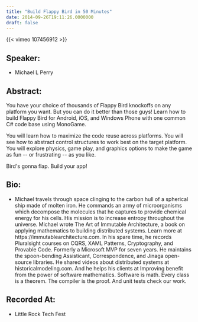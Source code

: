 ```yaml
---
title: "Build Flappy Bird in 50 Minutes"
date: 2014-09-26T19:11:26.0000000
draft: false
---
```


{{< vimeo 107456912 >}}

## Speaker:

 - Michael L Perry

## Abstract:

<p>You have your choice of thousands of Flappy Bird knockoffs on any platform you want. But you can do it better than those guys! Learn how to build Flappy Bird for Android, iOS, and Windows Phone with one common C# code base using MonoGame.</p>
<p>You will learn how to maximize the code reuse across platforms. You will see how to abstract control structures to work best on the target platform. You will explore physics, game play, and graphics options to make the game as fun -- or frustrating -- as you like.</p>
<p>Bird's gonna flap. Build your app!</p>

## Bio:

 - <p>Michael travels through space clinging to the carbon hull of a spherical ship made of molten iron. He commands an army of microorganisms which decompose the molecules that he captures to provide chemical energy for his cells. His mission is to increase entropy throughout the universe. Michael wrote The Art of Immutable Architecture, a book on applying mathematics to building distributed systems. Learn more at https://immutablearchitecture.com. In his spare time, he records Pluralsight courses on CQRS, XAML Patterns, Cryptography, and Provable Code. Formerly a Microsoft MVP for seven years. He maintains the spoon-bending Assisticant, Correspondence, and Jinaga open-source libraries. He shared videos about distributed systems at historicalmodeling.com. And he helps his clients at Improving benefit from the power of software mathematics. Software is math. Every class is a theorem. The compiler is the proof. And unit tests check our work.</p>

## Recorded At:

 - Little Rock Tech Fest

